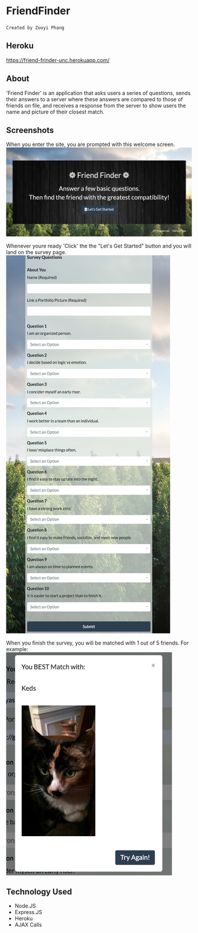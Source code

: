 # FriendFinder
`Created by Zuoyi Phang`
## Heroku
https://friend-frinder-unc.herokuapp.com/

## About

'Friend Finder' is an application that asks users a series of questions, sends their answers to a server where these answers are compared to those of friends on file, and receives a response from the server to show users the name and picture of their closest match.

## Screenshots

When you enter the site, you are prompted with this welcome screen.
![](/app/public/images/main.png)

Whenever youre ready 'Click' the the "Let's Get Started" button and you will land on the survey page.
![](/app/public/images/survey.png)

When you finish the survey, you will be matched with 1 out of 5 friends. For example:
![](/app/public/images/result.png)

## Technology Used
- Node.JS
- Express.JS
- Heroku 
- AJAX Calls
